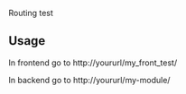Routing test

## Usage
In frontend go to http://yoururl/my_front_test/

In backend go to http://yoururl/my-module/

